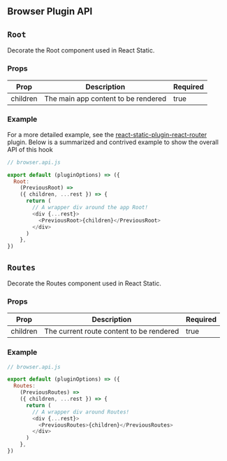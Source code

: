 ## Browser Plugin API

## `Root`

Decorate the Root component used in React Static.

### Props

| Prop     | Description                         | Required |
| -------- | ----------------------------------- | -------- |
| children | The main app content to be rendered | true     |

### Example

For a more detailed example, see the [react-static-plugin-react-router](/packages/react-static-plugin-react-router) plugin. Below is a summarized and contrived example to show the overall API of this hook

```javascript
// browser.api.js

export default (pluginOptions) => ({
  Root:
    (PreviousRoot) =>
    ({ children, ...rest }) => {
      return (
        // A wrapper div around the app Root!
        <div {...rest}>
          <PreviousRoot>{children}</PreviousRoot>
        </div>
      )
    },
})
```

## `Routes`

Decorate the Routes component used in React Static.

### Props

| Prop     | Description                              | Required |
| -------- | ---------------------------------------- | -------- |
| children | The current route content to be rendered | true     |

### Example

```javascript
// browser.api.js

export default (pluginOptions) => ({
  Routes:
    (PreviousRoutes) =>
    ({ children, ...rest }) => {
      return (
        // A wrapper div around Routes!
        <div {...rest}>
          <PreviousRoutes>{children}</PreviousRoutes>
        </div>
      )
    },
})
```
